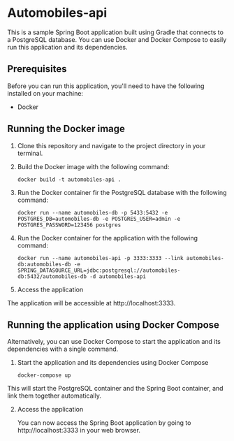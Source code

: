 # Automobiles-api

This is a sample Spring Boot application built using Gradle that connects to a PostgreSQL database. You can use Docker and Docker Compose to easily run this application and its dependencies.

## Prerequisites
Before you can run this application, you'll need to have the following installed on your machine:

* Docker

## Running the Docker image
1. Clone this repository and navigate to the project directory in your terminal.
2. Build the Docker image with the following command:

   `docker build -t automobiles-api .`

3. Run the Docker container fir the PostgreSQL database with the following command:

   `docker run --name automobiles-db -p 5433:5432 -e POSTGRES_DB=automobiles-db -e POSTGRES_USER=admin -e POSTGRES_PASSWORD=123456 postgres`

4. Run the Docker container for the application with the following command:

   `docker run --name automobiles-api -p 3333:3333 --link automobiles-db:automobiles-db -e SPRING_DATASOURCE_URL=jdbc:postgresql://automobiles-db:5432/automobiles-db -d automobiles-api`

5. Access the application

The application will be accessible at http://localhost:3333.

## Running the application using Docker Compose

Alternatively, you can use Docker Compose to start the application and its dependencies with a single command.

1. Start the application and its dependencies using Docker Compose

    `docker-compose up`
   
This will start the PostgreSQL container and the Spring Boot container, and link them together automatically.

2. Access the application

   You can now access the Spring Boot application by going to http://localhost:3333 in your web browser.